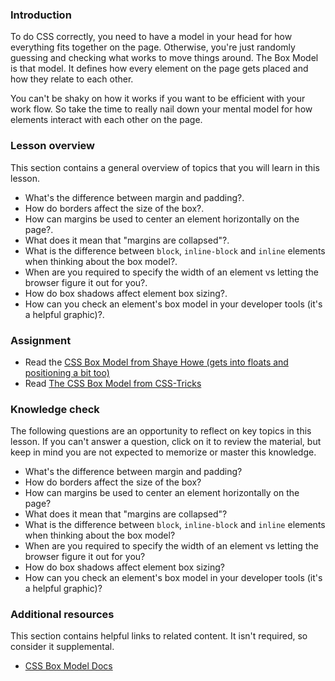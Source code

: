 ### Introduction

To do CSS correctly, you need to have a model in your head for how everything fits together on the page.  Otherwise, you're just randomly guessing and checking what works to move things around.  The Box Model is that model.  It defines how every element on the page gets placed and how they relate to each other.

You can't be shaky on how it works if you want to be efficient with your work flow.  So take the time to really nail down your mental model for how elements interact with each other on the page.

### Lesson overview

This section contains a general overview of topics that you will learn in this lesson.

- What's the difference between margin and padding?.
- How do borders affect the size of the box?.
- How can margins be used to center an element horizontally on the page?.
- What does it mean that "margins are collapsed"?.
- What is the difference between `block`, `inline-block` and `inline` elements when thinking about the box model?.
- When are you required to specify the width of an element vs letting the browser figure it out for you?.
- How do box shadows affect element box sizing?.
- How can you check an element's box model in your developer tools (it's a helpful graphic)?.

### Assignment

<div class="lesson-content__panel" markdown="1">

- Read the [CSS Box Model from Shaye Howe (gets into floats and positioning a bit too)](http://learn.shayhowe.com/html-css/box-model)
- Read [The CSS Box Model from CSS-Tricks](http://css-tricks.com/the-css-box-model/)

</div>

### Knowledge check

The following questions are an opportunity to reflect on key topics in this lesson. If you can't answer a question, click on it to review the material, but keep in mind you are not expected to memorize or master this knowledge.

- What's the difference between margin and padding?
- How do borders affect the size of the box?
- How can margins be used to center an element horizontally on the page?
- What does it mean that "margins are collapsed"?
- What is the difference between `block`, `inline-block` and `inline` elements when thinking about the box model?
- When are you required to specify the width of an element vs letting the browser figure it out for you?
- How do box shadows affect element box sizing?
- How can you check an element's box model in your developer tools (it's a helpful graphic)?

### Additional resources

This section contains helpful links to related content. It isn't required, so consider it supplemental.

- [CSS Box Model Docs](http://www.w3schools.com/css/css_boxmodel.asp)
